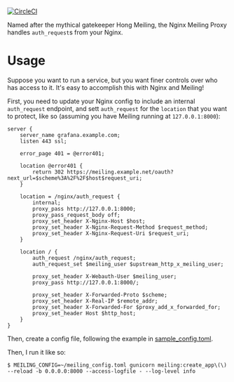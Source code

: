 # 

[![CircleCI](https://circleci.com/gh/kennydo/nginx-meiling-proxy.svg?&style=shield)](https://circleci.com/gh/kennydo/nginx-meiling-proxy)

Named after the mythical gatekeeper Hong Meiling, the Nginx Meiling Proxy handles `auth_request`s from your Nginx.

# Usage

Suppose you want to run a service, but you want finer controls over who has access to it. It's easy to accomplish this with Nginx and Meiling!

First, you need to update your Nginx config to include an internal `auth_request` endpoint, and sett `auth_request` for the `location` that you want to protect, like so (assuming you have Meiling running at `127.0.0.1:8000`):
```
server {
    server_name grafana.example.com;
    listen 443 ssl;

    error_page 401 = @error401;

    location @error401 {
        return 302 https://meiling.example.net/oauth?next_url=$scheme%3A%2F%2F$host$request_uri;
    }

    location = /nginx/auth_request {
        internal;
        proxy_pass http://127.0.0.1:8000;
        proxy_pass_request_body off;
        proxy_set_header X-Nginx-Host $host;
        proxy_set_header X-Nginx-Request-Method $request_method;
        proxy_set_header X-Nginx-Request-Uri $request_uri;
    }

    location / {
        auth_request /nginx/auth_request;
        auth_request_set $meiling_user $upstream_http_x_meiling_user;

        proxy_set_header X-Webauth-User $meiling_user;
        proxy_pass http://127.0.0.1:8000/;

        proxy_set_header X-Forwarded-Proto $scheme;
        proxy_set_header X-Real-IP $remote_addr;
        proxy_set_header X-Forwarded-For $proxy_add_x_forwarded_for;
        proxy_set_header Host $http_host;
    }
}
```

Then, create a config file, following the example in [sample_config.toml](config/sample_config.toml).

Then, I run it like so:
```
$ MEILING_CONFIG=~/meiling_config.toml gunicorn meiling:create_app\(\) --reload -b 0.0.0.0:8000 --access-logfile - --log-level info
```
